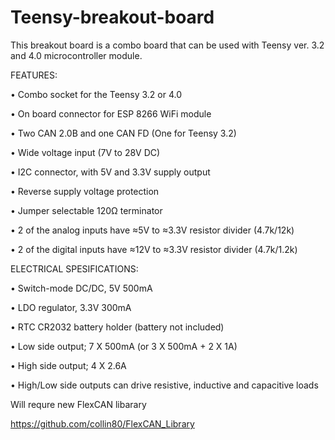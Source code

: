 # Teensy-breakout-board

This breakout board is a combo board that can be used with Teensy ver. 3.2 and 4.0 microcontroller module.

FEATURES:

•	Combo socket for the Teensy 3.2 or 4.0

•	On board connector for ESP 8266 WiFi module

•	Two CAN 2.0B and one CAN FD (One for Teensy 3.2)

•	Wide voltage input (7V to 28V DC)

•	I2C connector, with 5V and 3.3V supply output

•	Reverse supply voltage protection

•	Jumper selectable 120Ω terminator

•	2 of the analog inputs have ≈5V to ≈3.3V resistor divider (4.7k/12k)

•	2 of the digital inputs have ≈12V to ≈3.3V resistor divider (4.7k/1.2k)

ELECTRICAL SPESIFICATIONS:

•	Switch-mode DC/DC, 5V 500mA

•	LDO regulator, 3.3V 300mA

•	RTC CR2032 battery holder (battery not included)

•	Low side output; 7 X 500mA (or 3 X 500mA + 2 X 1A)

•	High side output; 4 X 2.6A 

•	High/Low side outputs can drive resistive, inductive and capacitive loads


Will requre new FlexCAN libarary

https://github.com/collin80/FlexCAN_Library
